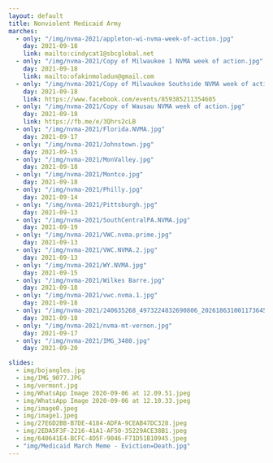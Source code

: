 ```yaml
---
layout: default
title: Nonviolent Medicaid Army
marches:
  - only: "/img/nvma-2021/appleton-wi-nvma-week-of-action.jpg"
    day: 2021-09-18
    link: mailto:cindycat1@sbcglobal.net
  - only: "/img/nvma-2021/Copy of Milwaukee 1 NVMA week of action.jpg"
    day: 2021-09-18
    link: mailto:ofakinmoladun@gmail.com
  - only: "/img/nvma-2021/Copy of Milwaukee Southside NVMA week of action_.jpg"
    day: 2021-09-18
    link: https://www.facebook.com/events/859385211354605
  - only: "/img/nvma-2021/Copy of Wausau NVMA week of action.jpg"
    day: 2021-09-18
    link: https://fb.me/e/3Qhrs2cLB
  - only: "/img/nvma-2021/Florida.NVMA.jpg"
    day: 2021-09-17
  - only: "/img/nvma-2021/Johnstown.jpg"
    day: 2021-09-15
  - only: "/img/nvma-2021/MonValley.jpg"
    day: 2021-09-18
  - only: "/img/nvma-2021/Montco.jpg"
    day: 2021-09-18
  - only: "/img/nvma-2021/Philly.jpg"
    day: 2021-09-14
  - only: "/img/nvma-2021/Pittsburgh.jpg"
    day: 2021-09-13
  - only: "/img/nvma-2021/SouthCentralPA.NVMA.jpg"
    day: 2021-09-19
  - only: "/img/nvma-2021/VWC.nvma.prime.jpg"
    day: 2021-09-13
  - only: "/img/nvma-2021/VWC.NVMA.2.jpg"
    day: 2021-09-13
  - only: "/img/nvma-2021/WY.NVMA.jpg"
    day: 2021-09-15
  - only: "/img/nvma-2021/Wilkes Barre.jpg"
    day: 2021-09-18
  - only: "/img/nvma-2021/vwc.nvma.1.jpg"
    day: 2021-09-18
  - only: "/img/nvma-2021/240635268_4973224832690806_2026186310011736458_n.JPG"
    day: 2021-09-18
  - only: "/img/nvma-2021/nvma-mt-vernon.jpg"
    day: 2021-09-17
  - only: "/img/nvma-2021/IMG_3480.jpg"
    day: 2021-09-20

slides:
  - img/bojangles.jpg
  - img/IMG_9077.JPG
  - img/vermont.jpg
  - img/WhatsApp Image 2020-09-06 at 12.09.51.jpeg
  - img/WhatsApp Image 2020-09-06 at 12.10.33.jpeg
  - img/image0.jpeg
  - img/image1.jpeg
  - img/27E6D2BB-B7DE-4184-ADFA-9CEAB47DC328.jpeg
  - img/2EDA5F3F-2216-41A1-AF50-35229ACE38B1.jpeg
  - img/640641E4-BCFC-4D5F-9046-F71D51B10945.jpeg
  - "img/Medicaid March Meme - Eviction=Death.jpg"
---
```


